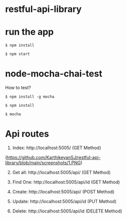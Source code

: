 # restful-api-library

# run the app

`$ npm install`

`$ npm start`

# node-mocha-chai-test
How to test?

`$ npm install -g mocha`

`$ npm install`

`$ mocha`

# Api routes

1. Index: http://localhost:5005/ (GET Method)

(https://github.com/KarthikeyanSJ/restful-api-library/blob/main/screenshots/1.PNG)

2. Get all: http://localhost:5005/api/ (GET Method)

3. Find One: http://localhost:5005/api/id (GET Method)

4. Create: http://localhost:5005/api/ (POST Method)

5. Update: http://localhost:5005/api/id (PUT Method)

6. Delete: http://localhost:5005/api/id (DELETE Method)

